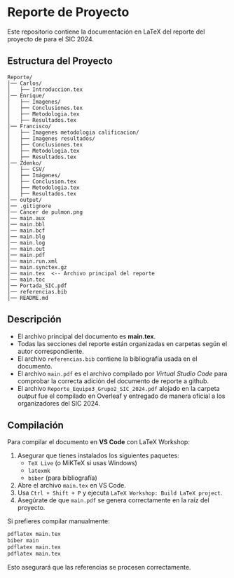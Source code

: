 # Reporte de Proyecto

Este repositorio contiene la documentación en LaTeX del reporte del proyecto de para el SIC 2024.

## Estructura del Proyecto

```
Reporte/
│── Carlos/
│   ├── Introduccion.tex
│── Enrique/
│   ├── Imagenes/
│   ├── Conclusiones.tex
│   ├── Metodologia.tex
│   ├── Resultados.tex
│── Francisco/
│   ├── Imagenes metodologia calificacion/
│   ├── Imagenes resultados/
│   ├── Conclusiones.tex
│   ├── Metodologia.tex
│   ├── Resultados.tex
│── Zdenko/
│   ├── CSV/
│   ├── Imágenes/
│   ├── Conclusion.tex
│   ├── Metodologia.tex
│   ├── Resultados.tex
│── output/
│── .gitignore
│── Cancer de pulmon.png
│── main.aux
│── main.bbl
│── main.bcf
│── main.blg
│── main.log
│── main.out
│── main.pdf
│── main.run.xml
│── main.synctex.gz
│── main.tex  <-- Archivo principal del reporte
│── main.toc
│── Portada_SIC.pdf
│── referencias.bib
│── README.md
```

## Descripción

- El archivo principal del documento es **main.tex**.
- Todas las secciones del reporte están organizadas en carpetas según el autor correspondiente.
- El archivo `referencias.bib` contiene la bibliografía usada en el documento.
- El archivo `main.pdf` es el archivo compilado por *Virtual Studio Code* para comprobar la correcta adición del documento de reporte a github.
- El archivo `Reporte_Equipo3_Grupo2_SIC_2024.pdf` alojado en la carpeta *output* fue el compilado en Overleaf y entregado de manera oficial a los organizadores del SIC 2024.

## Compilación

Para compilar el documento en **VS Code** con LaTeX Workshop:

1. Asegurar que tienes instalados los siguientes paquetes:
   - `TeX Live` (o MiKTeX si usas Windows)
   - `latexmk`
   - `biber` (para bibliografía)
2. Abre el archivo `main.tex` en VS Code.
3. Usa `Ctrl + Shift + P` y ejecuta `LaTeX Workshop: Build LaTeX project`.
4. Asegúrate de que `main.pdf` se genera correctamente en la raíz del proyecto.

Si prefieres compilar manualmente:

```sh
pdflatex main.tex
biber main
pdflatex main.tex
pdflatex main.tex
```

Esto asegurará que las referencias se procesen correctamente.
